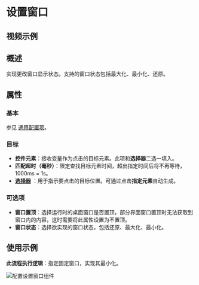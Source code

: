 # 设置窗口

## 视频示例

## 概述

实现更改窗口显示状态。支持的窗口状态包括最大化、最小化、还原。

## 属性

### 基本

参见 [通用配置项](../Appendix/CommonConfigurationItems.md)。

### 目标

- **控件元素**：接收变量作为点击的目标元素。此项和**选择器**二选一填入。
- **匹配超时（毫秒）**：限定查找目标元素时间，超出指定时间后将不再等待，1000ms = 1s。
- **[选择器](../../Appendix/Selector.md?_v=v2020.4)** ：用于指示要点击的目标位置。可通过点击**指定元素**自动生成。

### 可选项

- **窗口置顶**：选择运行时的桌面窗口是否置顶，部分界面窗口置顶时无法获取到窗口内的内容，这时需要将此属性设置为不置顶。
- **窗口状态**：选择欲实现的窗口状态，包括还原、最大化、最小化。

## 使用示例

**此流程执行逻辑**：指定固定窗口，实现其最小化。

![配置设置窗口组件](https://docimages.blob.core.chinacloudapi.cn/images/Activities/setwindowstate20210723.png)
